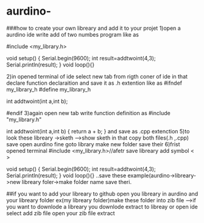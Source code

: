 # aurdino-
###how to create your own libreary and add it to your projet
1)open a aurdino ide write add of two numbes program like as

#include <my_library.h>

void setup()
{
  Serial.begin(9600);
  int result=addtwoint(4,3);
  Serial.println(result);
}
void loop(){}

2)in opened terminal of ide select new tab from rigth coner of ide in that declare function declaraition and save it as .h extention like as
#ifndef my_library_h
#define my_library_h



int addtwoint(int a,int b);


#endif
3)again open new tab write function definition as 
#include "my_library.h"

int addtwoint(int a,int b)
{
  return a + b;
}
and save as .cpp extenction 
5)to look these libreary ->sketh -->show sketh 
   in that copy both files(.h ,.cpp) save open aurdino fine goto library make new folder save their
6)frist opened terminal 
#include <my_library.h>//afetr save libreary add symbol < >

void setup()
{
  Serial.begin(9600);
  int result=addtwoint(4,3);
  Serial.println(result);
}
void loop(){}
..save these example(aurdino->libreary->new libreary  foler->make folder name save theri.

##if you want to add your libreary to github open you libreary in aurdino and your libreary folder ex(my libreary folder)make these folder into zib file
-->if you want to downlode a libreary you downlode extract to libreay or open ide select add zib file open your zib file extract
